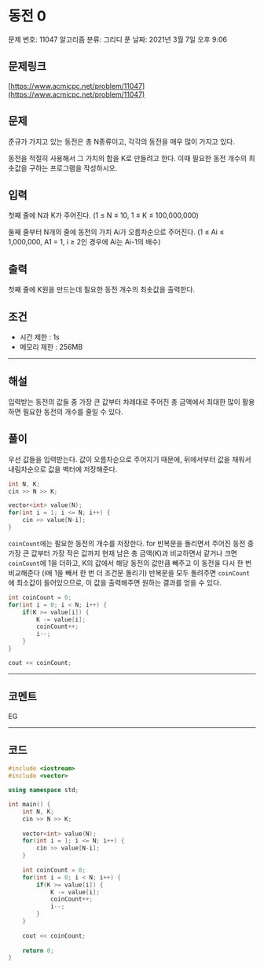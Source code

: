 # 동전 0

문제 번호: 11047
알고리즘 분류: 그리디
푼 날짜: 2021년 3월 7일 오후 9:06

## 문제링크

[https://www.acmicpc.net/problem/11047](https://www.acmicpc.net/problem/11047)

## 문제

준규가 가지고 있는 동전은 총 N종류이고, 각각의 동전을 매우 많이 가지고 있다.

동전을 적절히 사용해서 그 가치의 합을 K로 만들려고 한다. 이때 필요한 동전 개수의 최솟값을 구하는 프로그램을 작성하시오.

## 입력

첫째 줄에 N과 K가 주어진다. (1 ≤ N ≤ 10, 1 ≤ K ≤ 100,000,000)

둘째 줄부터 N개의 줄에 동전의 가치 Ai가 오름차순으로 주어진다. (1 ≤ Ai ≤ 1,000,000, A1 = 1, i ≥ 2인 경우에 Ai는 Ai-1의 배수)

## 출력

첫째 줄에 K원을 만드는데 필요한 동전 개수의 최솟값을 출력한다.

## 조건

- 시간 제한 : 1s
- 메모리 제한 : 256MB

---

## 해설

입력받는 동전의 값들 중 가장 큰 값부터 차례대로 주어진 총 금액에서 최대한 많이 활용하면 필요한 동전의 개수를 줄일 수 있다.

## 풀이

우선 값들을 입력받는다. 값이 오름차순으로 주어지기 때문에, 뒤에서부터 값을 채워서 내림차순으로 값을 벡터에 저장해준다.

```cpp
int N, K;
cin >> N >> K;

vector<int> value(N);
for(int i = 1; i <= N; i++) {
    cin >> value[N-i];
}
```

`coinCount`에는 필요한 동전의 개수를 저장한다. for 반복문을 돌리면서 주어진 동전 중 가장 큰 값부터 가장 작은 값까지 현재 남은 총 금액(K)과 비교하면서 같거나 크면 `coinCount`에 1을 더하고, K의 값에서 해당 동전의 값만큼 빼주고 이 동전을 다시 한 번 비교해준다 (i에 1을 빼서 한 번 더 조건문 돌리기) 반복문을 모두 돌려주면 `coinCount`에 최소값이 들어있으므로, 이 값을 출력해주면 원하는 결과를 얻을 수 있다.

```cpp
int coinCount = 0;
for(int i = 0; i < N; i++) {
    if(K >= value[i]) {
        K -= value[i];
        coinCount++;
        i--;
    }
}

cout << coinCount;
```

---

## 코멘트

EG

---

## 코드

```cpp
#include <iostream>
#include <vector>

using namespace std;

int main() {
    int N, K;
    cin >> N >> K;
    
    vector<int> value(N);
    for(int i = 1; i <= N; i++) {
        cin >> value[N-i];
    }
    
    int coinCount = 0;
    for(int i = 0; i < N; i++) {
        if(K >= value[i]) {
            K -= value[i];
            coinCount++;
            i--;
        }
    }
    
    cout << coinCount;
    
	return 0;
}
```
